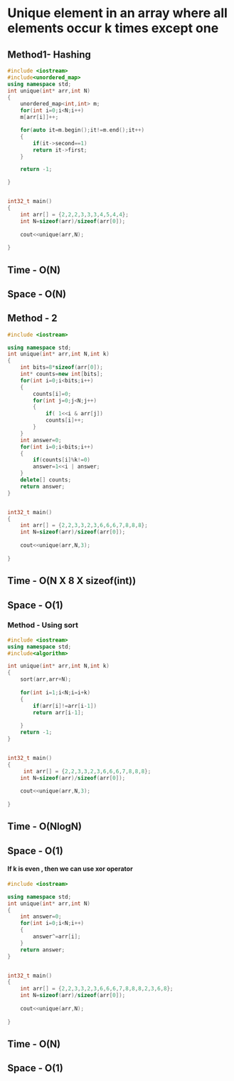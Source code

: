 # Unique element in an array where all elements occur k times except one


## Method1- Hashing

```C++
#include <iostream>
#include<unordered_map>
using namespace std;
int unique(int* arr,int N)
{
    unordered_map<int,int> m;
    for(int i=0;i<N;i++)
    m[arr[i]]++;

    for(auto it=m.begin();it!=m.end();it++)
    {
        if(it->second==1)
        return it->first;
    }

    return -1;

}


int32_t main()
{
    int arr[] = {2,2,2,3,3,3,4,5,4,4};
    int N=sizeof(arr)/sizeof(arr[0]);
   
    cout<<unique(arr,N);
   
}
```

## Time - O(N)
## Space - O(N)

## Method - 2

```C++
#include <iostream>

using namespace std;
int unique(int* arr,int N,int k)
{
    int bits=8*sizeof(arr[0]);
    int* counts=new int[bits];
    for(int i=0;i<bits;i++)
    {
        counts[i]=0;
        for(int j=0;j<N;j++)
        {
            if( 1<<i & arr[j])
            counts[i]++;
        }
    }
    int answer=0;
    for(int i=0;i<bits;i++)
    {
        if(counts[i]%k!=0)
        answer=1<<i | answer;
    }
    delete[] counts;
    return answer;
}


int32_t main()
{
    int arr[] = {2,2,3,3,2,3,6,6,6,7,8,8,8};
    int N=sizeof(arr)/sizeof(arr[0]);
   
    cout<<unique(arr,N,3);
   
}

```


## Time - O(N X 8 X sizeof(int))
## Space - O(1)

### Method - Using sort

```C++
#include <iostream>
using namespace std;
#include<algorithm>

int unique(int* arr,int N,int k)
{   
    sort(arr,arr+N);
   
    for(int i=1;i<N;i=i+k)
    {
        if(arr[i]!=arr[i-1])
        return arr[i-1];
       
    }
    return -1;
}


int32_t main()
{
     int arr[] = {2,2,3,3,2,3,6,6,6,7,8,8,8};
    int N=sizeof(arr)/sizeof(arr[0]);
   
    cout<<unique(arr,N,3);
   
}
```
## Time - O(NlogN)
## Space - O(1)

#### If k is even , then we can use xor operator

```C++
#include <iostream>

using namespace std;
int unique(int* arr,int N)
{   
    int answer=0;
    for(int i=0;i<N;i++)
    {
        answer^=arr[i];
    }
    return answer;
}


int32_t main()
{
    int arr[] = {2,2,3,3,2,3,6,6,6,7,8,8,8,2,3,6,8};
    int N=sizeof(arr)/sizeof(arr[0]);
   
    cout<<unique(arr,N);
   
}

```
## Time - O(N)
## Space - O(1)